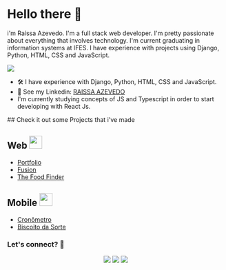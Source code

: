 
# Hello there 👋
i'm Raíssa Azevedo. 
I'm a full stack web developer. I'm pretty passionate about everything that involves technology. I'm current graduating in information systems at IFES.
I have experience with projects using Django, Python, HTML, CSS and JavaScript.

![](http://estruyf-github.azurewebsites.net/api/VisitorHit?user=Raii-Azevedo&repo=Raii-Azevedo&countColorcountColor)

- 🛠 I have experience with Django, Python, HTML, CSS and JavaScript.
- 📝 See my Linkedin: [RAISSA AZEVEDO](https://www.linkedin.com/in/raissa-azevedo-555893120/)
- I'm currently studying concepts of JS and Typescript in order to start developing with React Js.


 
<div>
 ## Check it out some Projects that i've made

  ## Web <a href="url"><img src="https://user-images.githubusercontent.com/53634618/123186818-5526da00-d46f-11eb-9ca1-d69a20615dc3.png" height="30" width="30" ></a>

  - <a href="http://myport-rai.herokuapp.com/" target="_blank">Portfolio</a>
  - <a href="https://fusion-rai.herokuapp.com/" target="_blank">Fusion</a>
  - <a href="https://geo-rai.herokuapp.com/" target="_blank">The Food Finder</a>


  ## Mobile <img src="https://user-images.githubusercontent.com/53634618/123186849-666fe680-d46f-11eb-8dea-be17712f3ee4.png" height="30" width="30" >

  - <a href="#" target="_blank">Cronômetro</a>
  - <a href="#" target="_blank">Biscoito da Sorte</a>


  ### Let's connect? 🤝
  <div>
    <p align="center">
      <a href="https://www.linkedin.com/in/raissa-azevedo-555893120/"><img src="https://img.shields.io/badge/-LinkedIn-0077B5?style=flat&logo=Linkedin&logoColor=white"/></a>
      <a href="https://twitter.com/Raiissa_Azevedo"><img src="https://img.shields.io/badge/-Twitter-%231DA1F2?style=flat&logo=twitter&logoColor=white"/></a>
      <a href="https://www.instagram.com/raiissa.azevedo/"><img src="https://img.shields.io/badge/-Instagram-E4405F?style=flat&logo=instagram&logoColor=white"/></a>
  </p> </div></div>
</div>
